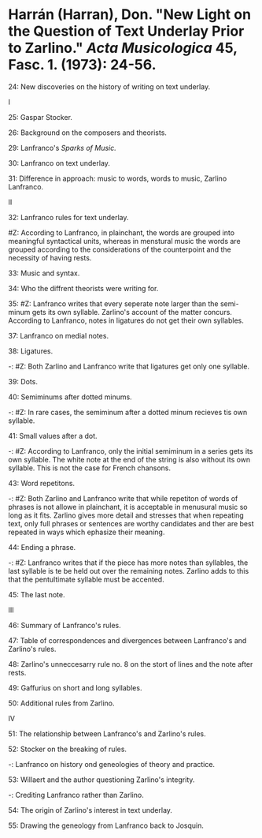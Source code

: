 # Harrán (Harran), Don. "New Light on the Question of Text Underlay Prior to Zarlino." *Acta Musicologica* 45, Fasc. 1. (1973): 24-56. 

24: New discoveries on the history of writing on text underlay.  

I

25: Gaspar Stocker.  

26: Background on the composers and theorists.  
 
29: Lanfranco's *Sparks of Music.*  

30: Lanfranco on text underlay.  

31: Difference in approach: music to words, words to music, Zarlino Lanfranco.  

II

32: Lanfranco rules for text underlay.  

#Z: According to Lanfranco, in plainchant, the words are grouped into meaningful syntactical units, whereas in menstural music the words are grouped according to the considerations of the counterpoint and the necessity of having rests.  

33: Music and syntax.  
 
34: Who the diffrent theorists were writing for.  

35: #Z: Lanfranco writes that every seperate note larger than the semi-minum gets its own syllable. Zarlino's account of the matter concurs. According to Lanfranco, notes in ligatures do not get their own syllables.  

37: Lanfranco on medial notes.  

38: Ligatures.  

-: #Z: Both Zarlino and Lanfranco write that ligatures get only one syllable.  

39: Dots.  

40: Semiminums after dotted minums.  

-: #Z: In rare cases, the semiminum after a dotted minum recieves tis own syllable.  

41: Small values after a dot.  

-: #Z: According to Lanfranco, only the initial semiminum in a series gets its own syllable. The white note at the end of the string is also without its own syllable. This is not the case for French chansons.  

43: Word repetitons.  

-: #Z: Both Zarlino and Lanfranco write that while repetiton of words of phrases is not allowe in plainchant, it is acceptable in menusural music so long as it fits. Zarlino gives more detail and stresses that when repeating text, only full phrases or sentences are worthy candidates and ther are best repeated in ways which ephasize their meaning.   

44: Ending a phrase.  

-: #Z: Lanfranco writes that if the piece has more notes than syllables, the last syllable is te be held out over the remaining notes. Zarlino adds to this that the pentultimate syllable must be accented.  

45: The last note.  

III  

46: Summary of Lanfranco's rules.  

47: Table of correspondences and divergences between Lanfranco's and Zarlino's rules.  

48: Zarlino's unneccesarry rule no. 8 on the stort of lines and the note after rests.  

49: Gaffurius on short and long syllables.  

50: Additional rules from Zarlino.  

IV  

51: The relationship between Lanfranco's and Zarlino's rules.  

52: Stocker on the breaking of rules.  

-: Lanfranco on history ond geneologies of theory and practice.  

53: Willaert and the author questioning Zarlino's integrity.  

-: Crediting Lanfranco rather than Zarlino.  

54: The origin of Zarlino's interest in text underlay.  

55: Drawing the geneology from Lanfranco back to Josquin.  
